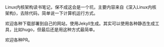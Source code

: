 Linux内核架构读书笔记，保不成这会是一个坑，主要内容来自《深入Linux内核架构》，去除代码，简单说一下计算机运行方式。

欢迎各种下载部署到自己的网站，使用Jekyll生成。其实可以使用各种静态生成工具，比如hugo，但最后还是用这种方式最简单。

欢迎各种PR。
